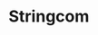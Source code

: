 # Stringcom
<html>
	<head>
	<meta http-equiv="Content-Type" content="text/html; charset=gb2312">
	<script>
	function strcmp(s1,s2)
	{
	  len1=s1.length;
	  len2=s2.length;
	  while (1)
	  {
	      if (len1==0 && len2==0)
	          return 1;
	      if (len1==0 && len2!=0 || len1!=0 && len2==0)
	          return 0;
	      if (len1>0 && len2>0)
	      {
	          ch1=s1.charAt(0);   // 取字符串中的第1个字符
	          ch2=s2.charAt(0);
	          if (ch1!=ch2)
	             return 0;
	          else        
	          {
	             s1=s1.substring(1);  // 取第2个字符开始到字符串结束的所有字符
	             len1=s1.length;
	             s2=s2.substring(1); 
	             len2=s2.length;
	          }
	        }
	   }
	}
	</script>
</head>
	<body>
	<script>
	  str1=prompt("请输入一个字符串1:","");
	  str2=prompt("请输入一个字符串2:","");
	 
	  res=strcmp(str1,str2);
	  if (res==1)
	     document.write(str1+" = "+str2);
	  else 
	     document.write(str1+" != "+str2);
	     
	</script>
	</body>
	</html>
